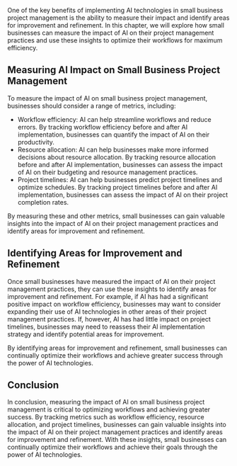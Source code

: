 
One of the key benefits of implementing AI technologies in small business project management is the ability to measure their impact and identify areas for improvement and refinement. In this chapter, we will explore how small businesses can measure the impact of AI on their project management practices and use these insights to optimize their workflows for maximum efficiency.

Measuring AI Impact on Small Business Project Management
--------------------------------------------------------

To measure the impact of AI on small business project management, businesses should consider a range of metrics, including:

* Workflow efficiency: AI can help streamline workflows and reduce errors. By tracking workflow efficiency before and after AI implementation, businesses can quantify the impact of AI on their productivity.
* Resource allocation: AI can help businesses make more informed decisions about resource allocation. By tracking resource allocation before and after AI implementation, businesses can assess the impact of AI on their budgeting and resource management practices.
* Project timelines: AI can help businesses predict project timelines and optimize schedules. By tracking project timelines before and after AI implementation, businesses can assess the impact of AI on their project completion rates.

By measuring these and other metrics, small businesses can gain valuable insights into the impact of AI on their project management practices and identify areas for improvement and refinement.

Identifying Areas for Improvement and Refinement
------------------------------------------------

Once small businesses have measured the impact of AI on their project management practices, they can use these insights to identify areas for improvement and refinement. For example, if AI has had a significant positive impact on workflow efficiency, businesses may want to consider expanding their use of AI technologies in other areas of their project management practices. If, however, AI has had little impact on project timelines, businesses may need to reassess their AI implementation strategy and identify potential areas for improvement.

By identifying areas for improvement and refinement, small businesses can continually optimize their workflows and achieve greater success through the power of AI technologies.

Conclusion
----------

In conclusion, measuring the impact of AI on small business project management is critical to optimizing workflows and achieving greater success. By tracking metrics such as workflow efficiency, resource allocation, and project timelines, businesses can gain valuable insights into the impact of AI on their project management practices and identify areas for improvement and refinement. With these insights, small businesses can continually optimize their workflows and achieve their goals through the power of AI technologies.
